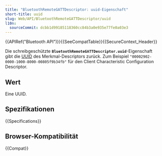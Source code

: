 ```yaml
---
title: "BluetoothRemoteGATTDescriptor: uuid-Eigenschaft"
short-title: uuid
slug: Web/API/BluetoothRemoteGATTDescriptor/uuid
l10n:
  sourceCommit: dcbb1d99185118360cc84b3a0e935e77fe0a03e3
---
```


{{APIRef("Bluetooth API")}}{{SeeCompatTable}}{{SecureContext_Header}}

Die schreibgeschützte **`BluetoothRemoteGATTDescriptor.uuid`**-Eigenschaft gibt die [UUID](/de/docs/Glossary/UUID) des Merkmal-Descriptors zurück. Zum Beispiel `"00002902-0000-1000-8000-00805f9b34fb"` für den Client Characteristic Configuration Descriptor.

## Wert

Eine UUID.

## Spezifikationen

{{Specifications}}

## Browser-Kompatibilität

{{Compat}}
